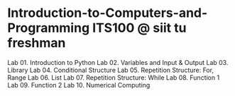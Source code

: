 # Introduction-to-Computers-and-Programming ITS100 @ siit tu freshman
Lab 01. Introduction to Python
Lab 02. Variables and Input & Output
Lab 03. Library
Lab 04. Conditional Structure
Lab 05. Repetition Structure: For, Range
Lab 06. List
Lab 07. Repetition Structure: While
Lab 08. Function 1
Lab 09. Function 2
Lab 10. Numerical Computing
